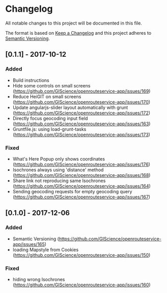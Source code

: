 # Changelog
All notable changes to this project will be documented in this file.

The format is based on [Keep a Changelog](http://keepachangelog.com/en/1.0.0/)
and this project adheres to [Semantic Versioning](http://semver.org/spec/v2.0.0.html).

## [0.1.1] - 2017-10-12

### Added
- Build instructions
- Hide some controls on small screens (https://github.com/GIScience/openrouteservice-app/issues/169)
- Reduce HeiGIT on small screens (https://github.com/GIScience/openrouteservice-app/issues/170)
- Update angularjs-slider layout automatically with grunt (https://github.com/GIScience/openrouteservice-app/issues/172)
- Directly focus geocoding input field (https://github.com/GIScience/openrouteservice-app/issues/163)
- Gruntfile.js: using load-grunt-tasks (https://github.com/GIScience/openrouteservice-app/issues/173)


### Fixed
- What's Here Popup only shows coordinates (https://github.com/GIScience/openrouteservice-app/issues/176)
- Isochrones always using 'distance' method (https://github.com/GIScience/openrouteservice-app/issues/168)
- Share link not reproducing same Isochrones (https://github.com/GIScience/openrouteservice-app/issues/164)
- Sending geocoding requests for empty geocoding query (https://github.com/GIScience/openrouteservice-app/issues/167)

## [0.1.0] - 2017-12-06

### Added
- Semantic Versioning (https://github.com/GIScience/openrouteservice-app/issues/165)
- loading Mapstyle from Cookies (https://github.com/GIScience/openrouteservice-app/issues/150)

### Fixed
- hiding wrong Isochrones (https://github.com/GIScience/openrouteservice-app/issues/160)

<!--

### Added
 for new features.

### Changed
 for changes in existing functionality.

### Deprecated
 for soon-to-be removed features.

### Removed
 for now removed features.

### Fixed
 for any bug fixes.

### Security
 in case of vulnerabilities.


-->
